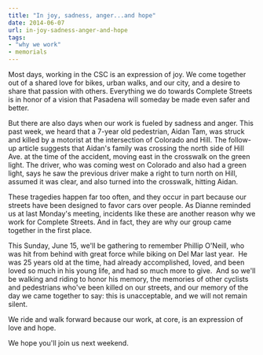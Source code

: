 ```yaml
---
title: "In joy, sadness, anger...and hope"
date: 2014-06-07
url: in-joy-sadness-anger-and-hope
tags:
- "why we work"
- memorials
---
```


Most days, working in the CSC is an expression of joy. We come together out of a shared love for bikes, urban walks, and our city, and a desire to share that passion with others. Everything we do towards Complete Streets is in honor of a vision that Pasadena will someday be made even safer and better.

But there are also days when our work is fueled by sadness and anger. This past week, we heard that a 7-year old pedestrian, Aidan Tam, was struck and killed by a motorist at the intersection of Colorado and Hill. The follow-up article suggests that Aidan's family was crossing the north side of Hill Ave. at the time of the accident, moving east in the crosswalk on the green light. The driver, who was coming west on Colorado and also had a green light, says he saw the previous driver make a right to turn north on Hill, assumed it was clear, and also turned into the crosswalk, hitting Aidan.


These tragedies happen far too often, and they occur in part because our streets have been designed to favor cars over people. As Dianne reminded us at last Monday's meeting, incidents like these are another reason why we work for Complete Streets. And in fact, they are why our group came together in the first place.


This Sunday, June 15, we'll be gathering to remember Phillip O'Neill, who was hit from behind with great force while biking on Del Mar last year.  He was 25 years old at the time, had already accomplished, loved, and been loved so much in his young life, and had so much more to give.  And so we'll be walking and riding to honor his memory, the memories of other cyclists and pedestrians who've been killed on our streets, and our memory of the day we came together to say: this is unacceptable, and we will not remain silent.

We ride and walk forward because our work, at core, is an expression of love and hope.

We hope you'll join us next weekend.
